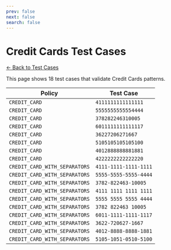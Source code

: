 ```yaml
---
prev: false
next: false
search: false
---
```


# Credit Cards Test Cases

[← Back to Test Cases](/api/test-cases)

This page shows 18 test cases that validate Credit Cards patterns.

| Policy | Test Case |
|--------|-----------|
| `CREDIT_CARD` | `4111111111111111` |
| `CREDIT_CARD` | `5555555555554444` |
| `CREDIT_CARD` | `378282246310005` |
| `CREDIT_CARD` | `6011111111111117` |
| `CREDIT_CARD` | `36227206271667` |
| `CREDIT_CARD` | `5105105105105100` |
| `CREDIT_CARD` | `4012888888881881` |
| `CREDIT_CARD` | `4222222222222220` |
| `CREDIT_CARD_WITH_SEPARATORS` | `4111-1111-1111-1111` |
| `CREDIT_CARD_WITH_SEPARATORS` | `5555-5555-5555-4444` |
| `CREDIT_CARD_WITH_SEPARATORS` | `3782-822463-10005` |
| `CREDIT_CARD_WITH_SEPARATORS` | `4111 1111 1111 1111` |
| `CREDIT_CARD_WITH_SEPARATORS` | `5555 5555 5555 4444` |
| `CREDIT_CARD_WITH_SEPARATORS` | `3782 822463 10005` |
| `CREDIT_CARD_WITH_SEPARATORS` | `6011-1111-1111-1117` |
| `CREDIT_CARD_WITH_SEPARATORS` | `3622-720627-1667` |
| `CREDIT_CARD_WITH_SEPARATORS` | `4012-8888-8888-1881` |
| `CREDIT_CARD_WITH_SEPARATORS` | `5105-1051-0510-5100` |
